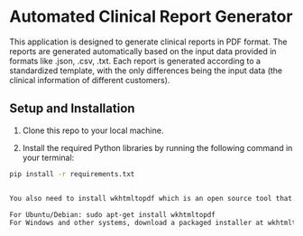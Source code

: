 # Automated Clinical Report Generator

This application is designed to generate clinical reports in PDF format. The reports are generated automatically based on the input data provided in formats like .json, .csv, .txt. Each report is generated according to a standardized template, with the only differences being the input data (the clinical information of different customers).

## Setup and Installation

1. Clone this repo to your local machine.

2. Install the required Python libraries by running the following command in your terminal:

```bash
pip install -r requirements.txt


You also need to install wkhtmltopdf which is an open source tool that pdfkit uses under the hood:

For Ubuntu/Debian: sudo apt-get install wkhtmltopdf
For Windows and other systems, download a packaged installer at wkhtmltopdf's downloads page ↗